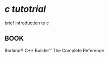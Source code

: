 # _c tutotrial_            
brief introduction to c 
## BOOK
Borland® C++ Builder™ The Complete Reference
